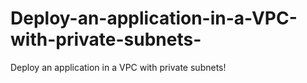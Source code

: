# Deploy-an-application-in-a-VPC-with-private-subnets-
Deploy an application in a VPC with private subnets!
